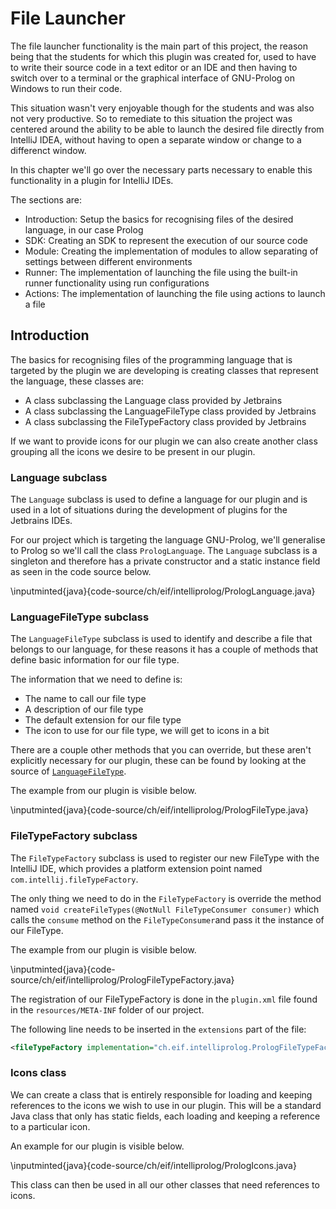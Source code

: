 # File Launcher

The file launcher functionality is the main part of this project, the reason being that the students
for which this plugin was created for, used to have to write their source code in a text editor or
an IDE and then having to switch over to a terminal or the graphical interface of GNU-Prolog on
Windows to run their code.

This situation wasn't very enjoyable though for the students and was also not very productive. So to
remediate to this situation the project was centered around the ability to be able to launch the
desired file directly from IntelliJ IDEA, without having to open a separate window or change to a
differenct window.

In this chapter we'll go over the necessary parts necessary to enable this functionality in a plugin
for IntelliJ IDEs.

The sections are:

* Introduction: Setup the basics for recognising files of the desired language, in our case Prolog
* SDK: Creating an SDK to represent the execution of our source code
* Module: Creating the implementation of modules to allow separating of settings between different
  environments
* Runner: The implementation of launching the file using the built-in runner functionality using
  run configurations
* Actions: The implementation of launching the file using actions to launch a file

## Introduction

The basics for recognising files of the programming language that is targeted by the plugin we are
developing is creating classes that represent the language, these classes are:

* A class subclassing the Language class provided by Jetbrains
* A class subclassing the LanguageFileType class provided by Jetbrains
* A class subclassing the FileTypeFactory class provided by Jetbrains

If we want to provide icons for our plugin we can also create another class grouping all the icons
we desire to be present in our plugin.

### Language subclass

The `Language` subclass is used to define a language for our plugin and is used in a lot of
situations during the development of plugins for the Jetbrains IDEs.

For our project which is targeting the language GNU-Prolog, we'll generalise to Prolog so we'll call
the class `PrologLanguage`. The `Language` subclass is a singleton and therefore has a private
constructor and a static instance field as seen in the code source below.

\inputminted{java}{code-source/ch/eif/intelliprolog/PrologLanguage.java}

### LanguageFileType subclass

The `LanguageFileType` subclass is used to identify and describe a file that belongs to our language,
for these reasons it has a couple of methods that define basic information for our file type.

The information that we need to define is:

* The name to call our file type
* A description of our file type
* The default extension for our file type
* The icon to use for our file type, we will get to icons in a bit

There are a couple other methods that you can override, but these aren't explicitly necessary for
our plugin, these can be found by looking at the source of [`LanguageFileType`](https://upsource.jetbrains.com/idea-ce/file/idea-ce-12c6e6cd02d57c0ab4fd314f62b4ecb94841a0fa/platform/core-api/src/com/intellij/openapi/fileTypes/LanguageFileType.java).

The example from our plugin is visible below.

\inputminted{java}{code-source/ch/eif/intelliprolog/PrologFileType.java}

### FileTypeFactory subclass

The `FileTypeFactory` subclass is used to register our new FileType with the IntelliJ IDE, which
provides a platform extension point named `com.intellij.fileTypeFactory`.

The only thing we need to do in the `FileTypeFactory` is override the method named `void createFileTypes(@NotNull FileTypeConsumer consumer)` which calls the `consume` method on the `FileTypeConsumer`and
pass it the instance of our FileType.

The example from our plugin is visible below.

\inputminted{java}{code-source/ch/eif/intelliprolog/PrologFileTypeFactory.java}

The registration of our FileTypeFactory is done in the `plugin.xml` file found in the
`resources/META-INF` folder of our project.

The following line needs to be inserted in the `extensions` part of the file:

```xml
<fileTypeFactory implementation="ch.eif.intelliprolog.PrologFileTypeFactory"/>
```

### Icons class

We can create a class that is entirely responsible for loading and keeping references to the icons we wish to use in our plugin. This will be a standard Java class that only has static fields, each loading and keeping a reference to a particular icon.

An example for our plugin is visible below.

\inputminted{java}{code-source/ch/eif/intelliprolog/PrologIcons.java}

This class can then be used in all our other classes that need references to icons.
